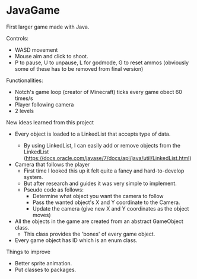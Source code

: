 # JavaGame
First larger game made with Java.

Controls:
- WASD movement
- Mouse aim and click to shoot.
- P to pause, U to unpause, L for godmode, G to reset ammos (obviously some of these has to be removed from final version)


Functionalities:

  - Notch's game loop (creator of Minecraft) ticks every game obect 60 times/s
  - Player following camera
  - 2 levels
  
  
  
New ideas learned from this project
  - Every object is loaded to a LinkedList that accepts <GameObject> type of data.
    -  By using LinkedList, I can easily add or remove objects from the LinkedList (https://docs.oracle.com/javase/7/docs/api/java/util/LinkedList.html)
  - Camera that follows the player
    - First time I looked this up it felt quite a fancy and hard-to-develop system.
    - But after research and guides it was very simple to implement.
    - Pseudo code as follows:
      - Determine what object you want the camera to follow
      - Pass the wanted object's X and Y coordinate to the Camera.
      - Update the camera (give new X and Y coordinates as the object moves)
  - All the objects in the game are created from an abstract GameObject class.
    - This class provides the 'bones' of every game object.
  - Every game object has ID which is an enum class. 
  
  
  
Things to improve
  - Better sprite animation.
  - Put classes to packages.
    
